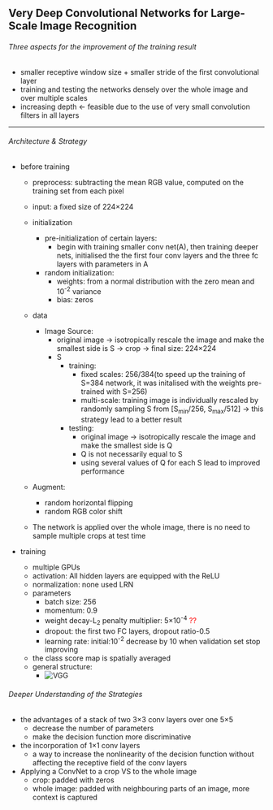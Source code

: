 ## Very Deep Convolutional Networks for Large-Scale Image Recognition

###### Three aspects for the improvement of the training result

* smaller receptive window size + smaller stride of the first convolutional layer
* training and testing the networks densely over the whole image and over multiple scales
* increasing depth &larr; feasible due to the use of very small convolution filters in all layers
* * * 



###### Architecture & Strategy

* before training
  * preprocess: subtracting the mean RGB value, computed on the training set from each pixel
  * input: a fixed size of 224&times;224
  * initialization
    * pre-initialization of certain layers: 
      * begin with training smaller conv net(A), then training deeper nets, initialised the the first four conv layers and the three fc layers with parameters in A
    * random initialization: 
      * weights: from a normal distribution with the zero mean and 10<sup>-2</sup> variance
      * bias: zeros
  
  * data
    * Image Source:
      * original image &rarr; isotropically rescale the image and make the smallest side is S &rarr; crop &rarr; final size: 224&times;224
      * S
        * training:
          * fixed scales: 256/384(to speed up the training of S=384 network, it was initalised with the weights pre-trained with S=256)
          * multi-scale: training image is individually rescaled by randomly sampling S from [S<sub>min</sub>/256, S<sub>max</sub>/512]  &rarr; this strategy lead to a better result
        * testing:
          * original image &rarr; isotropically rescale the image and make the smallest side is Q
          * Q is not necessarily equal to S
          * using several values of Q for each S lead to improved performance
  * Augment: 
    * random horizontal flipping
    * random RGB color shift
  
  * The network is applied over the whole image, there is no need to sample multiple crops at test time



* training
  * multiple GPUs
  * activation: All hidden layers are equipped with the ReLU
  * normalization: none used LRN
  * parameters
    * batch size: 256
    * momentum: 0.9
    * weight decay-L<sub>2</sub> penalty multiplier: 5&times;10<sup>-4</sup>  <font color='red'>??</font>
    * dropout: the first two FC layers, dropout ratio-0.5
    * learning rate: initial:10<sup>-2</sup>   decrease by 10 when validation set stop improving 
  * the class score map is spatially averaged
  * general structure:
    * ![VGG](https://upload-images.jianshu.io/upload_images/3352522-1a60b820389a1ae5.png?imageMogr2/auto-orient/strip|imageView2/2/w/830/format/webp)



###### Deeper Understanding of the Strategies

* the advantages of a stack of two 3&times;3 conv layers over one 5&times;5
  * decrease the number of parameters
  * make the decision function more discriminative
* the incorporation of 1&times;1 conv layers
  * a way to increase the nonlinearity of the decision function without affecting the receptive field of the conv layers
* Applying a ConvNet to a crop VS to the whole image
  * crop: padded with zeros
  * whole image: padded with neighbouring parts of an image, more context is captured